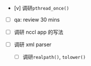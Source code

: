 * [v] 调研`pthread_once()`

* [ ] qa: review 30 mins

* [ ] 调研 nccl app 的写法

* [ ] 调研 xml parser

    * [ ] 调研`realpath()`, `tolower()`